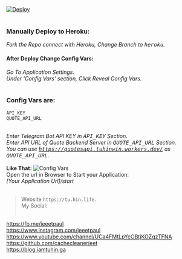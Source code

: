 [![Deploy](https://www.herokucdn.com/deploy/button.svg)](https://heroku.com/deploy?template=https://github.com/cachecleanerjeet/QuotesTeleBot/tree/heroku)
<br><br>
### Manually Deploy to Heroku:
*Fork the Repo connect with Heroku, Change Branch to <tt>heroku</tt>.*<br>
#### After Deploy Change Config Vars:
*Go To Application Settings.*<br>
*Under 'Config Vars' section, Click Reveal Config Vars.*<br><br>
### Config Vars are: <br>

`API_KEY`<br>
`QUOTE_API_URL`<br><br>

*Enter Telegram Bot API KEY in <tt>API_KEY</tt> Section.*<br>
*Enter API URL of Quote Backend Server in <tt>QUOTE_API_URL</tt> Section.*<br>
*You can use <tt>https://quotesapi.tuhinwin.workers.dev/</tt> as <tt>QUOTE_API_URL</tt>.*
<br><br>
**Like That:**
![Config Vars](https://firebasestorage.googleapis.com/v0/b/webtuhin.appspot.com/o/githubstatic%2Fqtbotconvar.png?alt=media&token=8fe45d02-c09e-4153-bac4-056dd0b54cb4)
<br>
Open the url in Browser to Start your Application:<br>
*[Your Application Url]/start*<br><br>

>Website `https://tu.hin.life`.<br>
>My Social:<br><br>

https://fb.me/jeeetpaul<br>
https://www.instagram.com/jeeetpaul<br>
https://www.youtube.com/channel/UCa4FMtLpYcOBtjKOZgzTFNA<br>
https://github.com/cachecleanerjeet<br>
https://blog.iamtuhin.ga<br><br><br>
